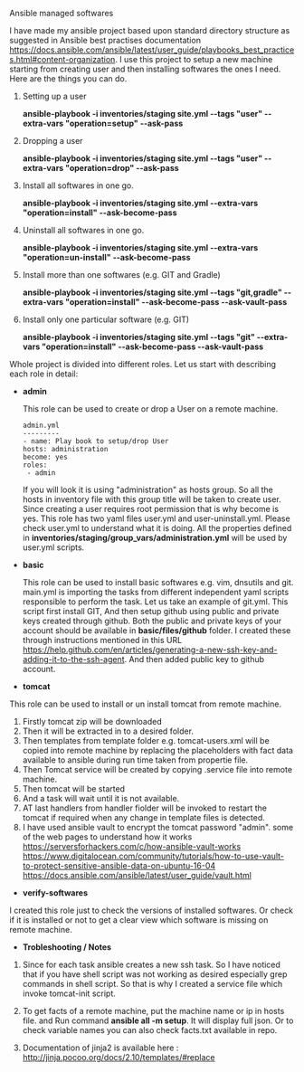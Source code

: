 Ansible managed softwares 

I have made my ansible project based upon standard directory structure as suggested in Ansible best practises documentation https://docs.ansible.com/ansible/latest/user_guide/playbooks_best_practices.html#content-organization. I use this project to setup a new machine starting from creating user and then installing softwares the ones I need. Here are the things you can do.

1. Setting up a user
   
   **ansible-playbook -i inventories/staging site.yml --tags "user" --extra-vars "operation=setup" --ask-pass**
1. Dropping a user
   
   **ansible-playbook -i inventories/staging site.yml --tags "user" --extra-vars "operation=drop" --ask-pass**
1. Install all softwares in one go.
   
   **ansible-playbook -i inventories/staging site.yml --extra-vars "operation=install" --ask-become-pass**
1. Uninstall all softwares in one go.
   
   **ansible-playbook -i inventories/staging site.yml --extra-vars "operation=un-install" --ask-become-pass**
1. Install more than one softwares (e.g. GIT and Gradle)
   
   **ansible-playbook -i inventories/staging site.yml --tags "git,gradle" --extra-vars "operation=install" --ask-become-pass --ask-vault-pass**

1. Install only one particular software (e.g. GIT)
   
   **ansible-playbook -i inventories/staging site.yml --tags "git" --extra-vars "operation=install" --ask-become-pass --ask-vault-pass**

Whole project is divided into different roles. Let us start with describing each role in detail:
* __admin__
  
  This role can be used to create or drop a User on a remote machine.
  ```
  admin.yml
  ---------
  - name: Play book to setup/drop User
  hosts: administration
  become: yes
  roles:
   - admin
  ```
  If you will look it is using "administration" as hosts group. So all the hosts in inventory file with this group title will be  taken to create user. Since creating a user requires root permission that is why become is yes. This role has two yaml files user.yml and user-uninstall.yml. Please check user.yml to understand what it is doing. All the properties defined in __inventories/staging/group_vars/administration.yml__ will be used by user.yml scripts.
  
* __basic__

  This role can be used to install basic softwares e.g. vim, dnsutils and git. main.yml is importing the tasks from different   independent yaml scripts responsible to perform the task.
  Let us take an example of git.yml. This script first install GIT, And then setup github using public and private keys created   through github. Both the public and private keys of your account should be available in __basic/files/github__ folder. I created these through instructions mentioned in this URL https://help.github.com/en/articles/generating-a-new-ssh-key-and-adding-it-to-the-ssh-agent. And then added public key to github account.


* __tomcat__

This role can be used to install or un install tomcat from remote machine.
1. Firstly tomcat zip will be downloaded
2. Then it will be extracted in to a desired folder.
3. Then templates from template folder e.g. tomcat-users.xml will be copied into remote machine by replacing the placeholders with fact data available to ansible during run time taken from propertie file.
4. Then Tomcat service will be created by copying .service file into remote machine.
5. Then tomcat will be started
6. And a task will wait until it is not available.
7. AT last handlers from handler fiolder will be invoked to restart the tomcat if required when any change in template files is detected.
8. I have used ansible vault to encrypt the tomcat password "admin".
   some of the web pages to understand how it works
   https://serversforhackers.com/c/how-ansible-vault-works
   https://www.digitalocean.com/community/tutorials/how-to-use-vault-to-protect-sensitive-ansible-data-on-ubuntu-16-04
   https://docs.ansible.com/ansible/latest/user_guide/vault.html


* __verify-softwares__

I created this role just to check the versions of installed softwares. Or check if it is installed or not to get a clear view which software is missing on remote machine.

* __Trobleshooting / Notes__

1. Since for each task ansible creates a new ssh task. So I have noticed that if you have shell script was not working as desired especially grep commands in shell script. So that is why I created a service file which invoke tomcat-init script.

1. To get facts of a remote machine, put the machine name or ip in hosts file. and Run command __ansible all -m setup__. It will display full json. Or to check variable names you can also check facts.txt available in repo.

1. Documentation of jinja2 is available here : http://jinja.pocoo.org/docs/2.10/templates/#replace 
  

